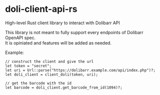 # doli-client-api-rs
High-level Rust client library to interact with Dolibarr API

This library is not meant to fully support every endpoints of Dolibarr OpenAPI spec.  
It is opiniated and features will be added as needed.

Example:
```rust,ignore
// construct the client and give the url
let token = "secret";
let uri = Url::parse("https://dolibarr.example.com/api/index.php")?;
let doli_client = client_doli(token, uri);

// get the barcode with the id
let barcode = doli_client.get_barcode_from_id(1094)?;
```
